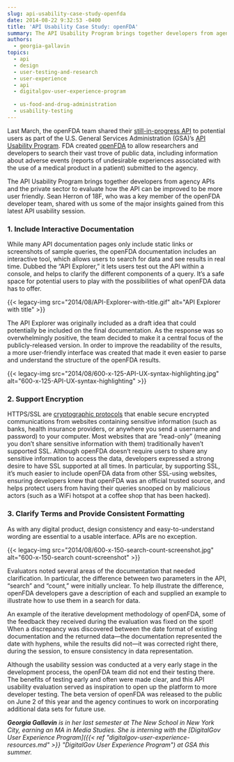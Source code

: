 ```yaml
---
slug: api-usability-case-study-openfda
date: 2014-08-22 9:32:53 -0400
title: 'API Usability Case Study: openFDA'
summary: The API Usability Program brings together developers from agency APIs and the private sector to evaluate how the API can be improved to be more user friendly. Sean Herron of 18F, who was a key member of the openFDA developer team, shared with us some of the major insights gained from this latest API usability session.
authors:
  - georgia-gallavin
topics:
  - api
  - design
  - user-testing-and-research
  - user-experience
  - api
  - digitalgov-user-experience-program
  
  - us-food-and-drug-administration
  - usability-testing
---
```


Last March, the openFDA team shared their [still-in-progress API](https://open.fda.gov/drug/event/) to potential users as part of the U.S. General Services Administration (GSA)&#8217;s [API Usability Program](http://18f.github.io/API-Usability-Testing/). FDA created [openFDA](https://open.fda.gov/) to allow researchers and developers to search their vast trove of public data, including information about adverse events (reports of undesirable experiences associated with the use of a medical product in a patient) submitted to the agency.

The API Usability Program brings together developers from agency APIs and the private sector to evaluate how the API can be improved to be more user friendly. Sean Herron of 18F, who was a key member of the openFDA developer team, shared with us some of the major insights gained from this latest API usability session.

### 1. Include Interactive Documentation

While many API documentation pages only include static links or screenshots of sample queries, the openFDA documentation includes an interactive tool, which allows users to search for data and see results in real time. Dubbed the “API Explorer,” it lets users test out the API within a console, and helps to clarify the different components of a query. It’s a safe space for potential users to play with the possibilities of what openFDA data has to offer.

{{< legacy-img src="2014/08/API-Explorer-with-title.gif" alt="API Explorer with title" >}}

The API Explorer was originally included as a draft idea that could potentially be included on the final documentation. As the response was so overwhelmingly positive, the team decided to make it a central focus of the publicly-released version. In order to improve the readability of the results, a more user-friendly interface was created that made it even easier to parse and understand the structure of the openFDA results.

{{< legacy-img src="2014/08/600-x-125-API-UX-syntax-highlighting.jpg" alt="600-x-125-API-UX-syntax-highlighting" >}}

### 2. Support Encryption

HTTPS/SSL are [cryptographic protocols](http://en.wikipedia.org/wiki/Transport_Layer_Security) that enable secure encrypted communications from websites containing sensitive information (such as banks, health insurance providers, or anywhere you send a username and password) to your computer. Most websites that are “read-only” (meaning you don’t share sensitive information with them) traditionally haven’t supported SSL. Although openFDA doesn’t require users to share any sensitive information to access the data, developers expressed a strong desire to have SSL supported at all times. In particular, by supporting SSL, it&#8217;s much easier to include openFDA data from other SSL-using websites, ensuring developers knew that openFDA was an official trusted source, and helps protect users from having their queries snooped on by malicious actors (such as a WiFi hotspot at a coffee shop that has been hacked).

### 3. Clarify Terms and Provide Consistent Formatting

As with any digital product, design consistency and easy-to-understand wording are essential to a usable interface. APIs are no exception.

{{< legacy-img src="2014/08/600-x-150-search-count-screenshot.jpg" alt="600-x-150-search count-screenshot" >}}

Evaluators noted several areas of the documentation that needed clarification. In particular, the difference between two parameters in the API, “search” and “count,” were initially unclear. To help illustrate the difference, openFDA developers gave a description of each and supplied an example to illustrate how to use them in a search for data.

An example of the iterative development methodology of openFDA, some of the feedback they received during the evaluation was fixed on the spot! When a discrepancy was discovered between the date format of existing documentation and the returned data—the documentation represented the date with hyphens, while the results did not—it was corrected right there, during the session, to ensure consistency in data representation.

Although the usability session was conducted at a very early stage in the development process, the openFDA team did not end their testing there. The benefits of testing early and often were made clear, and this API usability evaluation served as inspiration to open up the platform to more developer testing. The beta version of openFDA was released to the public on June 2 of this year and the agency continues to work on incorporating additional data sets for future use.

_**Georgia Gallavin** is in her last semester at The New School in New York City, earning an MA in Media Studies. She is interning with the [DigitalGov User Experience Program]({{< ref "digitalgov-user-experience-resources.md" >}} "DigitalGov User Experience Program") at GSA this summer._
